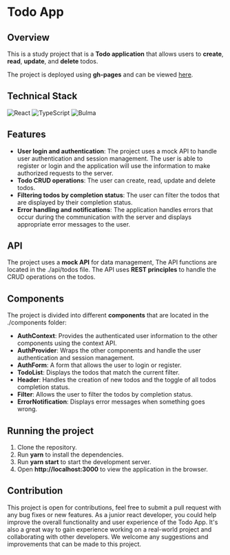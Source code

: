 # Todo App

## Overview
This is a study project that is a **Todo application** that allows users to **create**, **read**, **update**, and **delete** todos.

The project is deployed using **gh-pages** and can be viewed [here](https://alextsimba.github.io/Todo_app/#/).

## Technical Stack
![React](https://img.shields.io/badge/react-%2320232a.svg?style=for-the-badge&logo=react&logoColor=%2361DAFB)
![TypeScript](https://img.shields.io/badge/typescript-%23007ACC.svg?style=for-the-badge&logo=typescript&logoColor=white)
![Bulma](https://img.shields.io/badge/bulma-00D0B1?style=for-the-badge&logo=bulma&logoColor=white)

## Features
- **User login and authentication**: The project uses a mock API to handle user authentication and session management. The user is able to register or login and the application will use the information to make authorized requests to the server.
- **Todo CRUD operations**: The user can create, read, update and delete todos.
- **Filtering todos by completion status**: The user can filter the todos that are displayed by their completion status.
- **Error handling and notifications**: The application handles errors that occur during the communication with the server and displays appropriate error messages to the user.

## API
The project uses a **mock API** for data management, The API functions are located in the ./api/todos file. The API uses **REST principles** to handle the CRUD operations on the todos.

## Components
The project is divided into different **components** that are located in the ./components folder:

- **AuthContext**: Provides the authenticated user information to the other components using the context API.
- **AuthProvider**: Wraps the other components and handle the user authentication and session management.
- **AuthForm**: A form that allows the user to login or register.
- **TodoList**: Displays the todos that match the current filter.
- **Header**: Handles the creation of new todos and the toggle of all todos completion status.
- **Filter**: Allows the user to filter the todos by completion status.
- **ErrorNotification**: Displays error messages when something goes wrong.

## Running the project
1. Clone the repository.
2. Run **yarn** to install the dependencies.
3. Run **yarn start** to start the development server.
4. Open **http://localhost:3000** to view the application in the browser.

## Contribution
This project is open for contributions, feel free to submit a pull request with any bug fixes or new features. As a junior react developer, you could help improve the overall functionality and user experience of the Todo App. It's also a great way to gain experience working on a real-world project and collaborating with other developers. We welcome any suggestions and improvements that can be made to this project.

